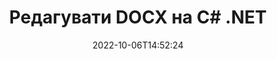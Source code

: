 ---
############################# Static ############################
layout: "auto-gen-editor"
date: 2022-10-06T14:52:24
draft: false
otherformats: doc docx docm dotx xls xlsx xlsm ppt pptx pptm mobi epub html mhtml txt xml csv pdf xps

############################# Head ############################
head_title: "Редактор DOCX — редагуйте DOCX на C# .NET"
head_description: "Як редагувати DOCX в C# .NET, використовуючи декілька рядків коду? Використовуйте API-інтерфейси обробки документів GroupDocs для редагування, оновлення та збереження файлів у більш ніж 30 форматах."

############################# Header ############################
title: "Редагувати DOCX на C# .NET"
description: "Ефективне та надійне редагування DOCX із використанням API GroupDocs.Editor for C# .NET, що виконується на серверній стороні, без використання стороннього ПЗ типу Microsoft Office чи Open Office."
bg_image: "https://cms.admin.containerize.com/templates/aspose/App_Themes/V3/images/bg/header1.png"
bg_overlay: false
button:
    enable: true
    icon: "fas fa-arrow-down"
    label: "Скачати безоплатну пробну версію"
    link: "https://downloads.groupdocs.com/editor/net"

############################# SubMenu ############################
submenu:
    enable: true

    left:
        img_alt: "GroupDocs.Editor for .NET"
        image: "https://cms.admin.containerize.com/templates/groupdocs/images/product-logos/90x90-noborder/groupdocs-editor-net.png"
        product: "GroupDocs.Editor"
        platform: ".NET"

    middle:
        button:

            # button loop
            - link: "https://apireference.groupdocs.com/editor/net"
              text: "Довідник по API"

            # button loop
            - link: "https://github.com/groupdocs-editor"
              text: "Приклади коду"

            # button loop
            - link: "https://products.groupdocs.app/editor/family"
              text: "Живі демонстрації"

            # button loop
            - link: "https://purchase.groupdocs.com/pricing/editor/net"
              text: "Ціни"

    right:
        link_download: "https://downloads.groupdocs.com/editor"
        link_learn: "https://docs.groupdocs.com/editor/net"
        link_buy: "https://purchase.groupdocs.com"

############################# About ############################
about:
    enable: true
    title: "Про GroupDocs.Editor for .NET API"
    content: |
        [GroupDocs.Editor for .NET](/uk/editor/net/) API — це правильний вибір для редагування документів та презентацій Microsoft Word, Excel, PowerPoint, Open Office. GroupDocs.Editor — це автономний API, котрий підходить для серверних та внутрішніх систем, де потрібна висока продуктивність. Він не залежить від якого-небудь програмного забезпечення, такого як Microsoft Office чи Open Office.

############################# Steps ############################
steps:
    enable: true
    title_left: "Кроки по редагуванню FODP на C#"
    content_left: |
        [GroupDocs.Editor for .NET](/uk/editor/net/) надає розробникам простий і зрозумілий спосіб редагування файлів FODP за допомогою кількох рядків коду.
        * Створіть екземпляр класу `Editor` із вказанням обов'язкового шляху до файлу чи потоки та необов'язковим класом `PresentationLoadOptions` і завантажте файл FODP
        * Створіть та налаштуйте екземпляр класу `PresentationEditOptions` для формату файлу FODP
        * Викличте метод `Editor.Edit()` і отримайте документ FODP у форматі HTML, котрий легко редагується любим WYSIWYG-редактором.
        * Викличте метод `Editor.Save()` і збережіть відредагований файл FODP, використовуючи клас `PresentationSaveOptions`

        
    title_right: "Системні Вимоги"
    content_right: |
        Базове редагування документу за допомогою GroupDocs.Editor for .NET API можна виконати, здійснивши кілька простих кроків. Наші API підтримуються на всіх основних платформах та операційних системах. Перед виконанням наведеного нижче коду переконайтесь, що на вашій системі попередньо встановлені наступні компоненти.

        * Операційні системи: Microsoft Windows, Linux, MacOS
        * Середовища розробки: Microsoft Visual Studio, Xamarin, MonoDevelop
        * Фреймворки: .NET Framework, .NET Standard, .NET Core, Mono
        * Отримайте останню версію GroupDocs.Editor for .NET, завантажену із [NuGet](https://www.nuget.org/packages/groupdocs.editor)
        
    code: |        
        ```csharp
        // Load the FODP file into Editor with the optional PresentationLoadOptions
        Editor editor = new Editor("source.fodp", delegate { return new PresentationLoadOptions(); });

        // Create and adjust the edit options
        PresentationEditOptions editOptions = new PresentationEditOptions();
        editOptions.SlideNumber = 1;//select a slide to edit

        // Open input FODP document for edit — obtain an intermediate document, that can be edited
        EditableDocument beforeEdit = editor.Edit(editOptions);

        // Grab FODP document content and associated resources from editable document
        string content = beforeEdit.GetEmbeddedHtml();

        // Send the content to WYSIWYG-editor, edit it there, and send edited content back to the server-side
        // This step simulates a such operation
        string updatedContent = content.Replace("Title", "Edited Title");

        // Grab edited content and resources from WYSIWYG-editor and create a new EditableDocument instance from it
        EditableDocument afterEdit = EditableDocument.FromMarkup(updatedContent, null);

        // Create a save options and select a desired output format
        PresentationSaveOptions saveOptions = new PresentationSaveOptions(Formats.PresentationFormats.Fodp);

        // Save edited FODP document to the file
        editor.Save(afterEdit, "edited.fodp", saveOptions);
        ```
        
############################# Demos ############################
demos:
    enable: true
    title: "Демоверсії редактора FODP"
    content: |
        Відредагуйте FODP прямо зараз, відвідав [живі демонстрації](https://products.groupdocs.app/editor/family). Жива демонстрація має наступні переваги
        
############################# More Formats ############################
more_formats:
    enable: true
    title: "Інші підтримувані редактори"
    content: |
        Ви також можете редагувати файли інших форматів. Будь ласка, ознайомтеся із повним списком нижче.


############################# Back to top ###############################
back_to_top:
    enable: true
---